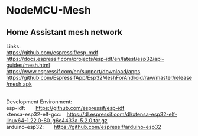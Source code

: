 # NodeMCU-Mesh

## Home Assistant mesh network

Links:<br>
https://github.com/espressif/esp-mdf<br>
https://docs.espressif.com/projects/esp-idf/en/latest/esp32/api-guides/mesh.html</br>
https://www.espressif.com/en/support/download/apps<br>
https://github.com/EspressifApp/Esp32MeshForAndroid/raw/master/release/mesh.apk<br>
<br>

Development Environment:<br>
esp-idf:&emsp;&emsp;https://github.com/espressif/esp-idf<br>
xtensa-esp32-elf-gcc:&emsp;https://dl.espressif.com/dl/xtensa-esp32-elf-linux64-1.22.0-80-g6c4433a-5.2.0.tar.gz<br>
arduino-esp32:&emsp;&emsp;https://github.com/espressif/arduino-esp32<br>
